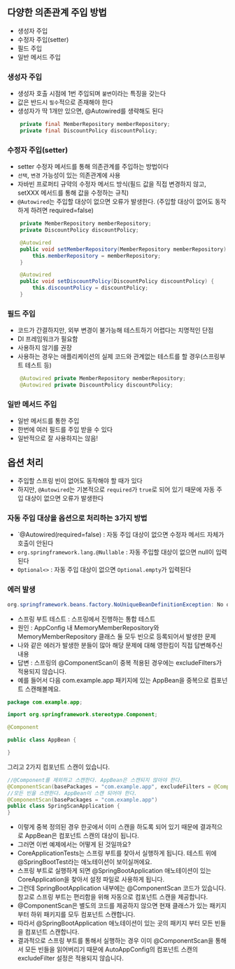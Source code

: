 ## 다양한 의존관계 주입 방법
- 생성자 주입
- 수정자 주입(setter)
- 필드 주입
- 일반 메서드 주입

### 생성자 주입
- 생성자 호출 시점에 1번 주입되며 `불변`이라는 특징을 갖는다
- 값은 반드시 `필수`적으로 존재해야 한다
- 생성자가 딱 1개만 있으면, @Autowired를 생략해도 된다
```java
    private final MemberRepository memberRepository;
    private final DiscountPolicy discountPolicy;
```


### 수정자 주입(setter)
- setter 수정자 메서드를 통해 의존관계를 주입하는 방법이다
- `선택`, `변경` 가능성이 있는 의존관계에 사용
- 자바빈 프로퍼티 규약의 수정자 메서드 방식(필드 값을 직접 변경하지 않고, setXXX 메서드를 통해 값을 수정하는 규칙)
- `@Autowired`는 주입할 대상이 없으면 오류가 발생한다. (주입할 대상이 없어도 동작하게 하려면 required=false)
```java
    private MemberRepository memberRepository;
    private DiscountPolicy discountPolicy;

    @Autowired
    public void setMemberRepository(MemberRepository memberRepository) {
        this.memberRepository = memberRepository;
    }

    @Autowired
    public void setDiscountPolicy(DiscountPolicy discountPolicy) {
        this.discountPolicy = discountPolicy;
    }
```

### 필드 주입
- 코드가 간결하지만, 외부 변경이 불가능해 테스트하기 어렵다는 치명적인 단점
- DI 프레임워크가 필요함
- 사용하지 않기를 권장
- 사용하는 경우는 애플리케이션의 실제 코드와 관계없는 테스트를 할 경우(스프링부트 테스트 등)
```java
    @Autowired private MemberRepository memberRepository;
    @Autowired private DiscountPolicy discountPolicy;
```

### 일반 메서드 주입
- 일반 메서드를 통한 주입
- 한번에 여러 필드를 주입 받을 수 있다
- 일반적으로 잘 사용하지는 않음!


## 옵션 처리
- 주입할 스프링 빈이 없어도 동작해야 할 때가 있다
- 하지만, `@Autowired`는 기본적으로 `required`가 `true`로 되어 있기 때문에 자동 주입 대상이 없으면 오류가 발생한다

### 자동 주입 대상을 옵션으로 처리하는 3가지 방법
- `@Autowired(required=false) : 자동 주입 대상이 없으면 수정자 메서드 자체가 호출이 안된다
- `org.springframework.lang.@Nullable` : 자동 주입할 대상이 없으면 null이 입력된다
- `Optional<>` : 자동 주입 대상이 없으면 `Optional.empty`가 입력된다

### 에러 발생
```java
org.springframework.beans.factory.NoUniqueBeanDefinitionException: No qualifying bean of type 'hello.core.member.MemberRepository' available: expected single matching bean but found 2: memoryMemberRepository,memberRepository

```
- 스프링 부트 테스트 : 스프링에서 진행하는 통합 테스트
- 원인 :  AppConfig 내 MemoryMemberRepository와 MemoryMemberRepository 클래스 둘 모두 빈으로 등록되어서 발생한 문제
- 나와 같은 에러가 발생한 분들이 많아 해당 문제에 대해 영한킴이 직접 답변해주신 내용
- 답변 : 스프링의 @ComponentScan이 중복 적용된 경우에는 excludeFilters가 적용되지 않습니다.
- 예를 들어서 다음 com.example.app 패키지에 있는 AppBean을 중복으로 컴포넌트 스캔해볼께요.
```java
package com.example.app;

import org.springframework.stereotype.Component;

@Component

public class AppBean {

}
```
그리고 2가지 컴포넌트 스캔이 있습니다.
```java
//@Component를 제외하고 스캔한다. AppBean은 스캔되지 않아야 한다.
@ComponentScan(basePackages = "com.example.app", excludeFilters = @ComponentScan.Filter(type = FilterType.ANNOTATION, classes = Component.class))
//모든 빈을 스캔한다. AppBean이 스캔 되어야 한다.
@ComponentScan(basePackages = "com.example.app")
public class SpringScanApplication {
}
```
- 이렇게 중복 정의된 경우 한곳에서 이미 스캔을 하도록 되어 있기 때문에 결과적으로 AppBean은 컴포넌트 스캔의 대상이 됩니다.
- 그러면 이번 예제에서는 어떻게 된 것일까요?
- CoreApplicationTests는 스프링 부트를 찾아서 실행하게 됩니다. 테스트 위에 @SpringBootTest라는 애노테이션이 보이실꺼에요.
- 스프링 부트로 실행하게 되면 @SpringBootApplication 애노테이션이 있는 CoreApplication을 찾아서 설정 파일로 사용하게 됩니다.
- 그런데 SpringBootApplication 내부에는 @ComponentScan 코드가 있습니다. 참고로 스프링 부트는 편리함을 위해 자동으로 컴포넌트 스캔을 제공합니다.
- @ComponentScan은 별도의 코드를 제공하지 않으면 현재 클래스가 있는 패키지 부터 하위 패키지를 모두 컴포넌트 스캔합니다.
- 따라서 @SpringBootApplication 애노테이션이 있는 곳의 패키지 부터 모든 빈들을 컴포넌트 스캔합니다.
- 결과적으로 스프링 부트를 통해서 실행하는 경우 이미 @ComponentScan을 통해서 모든 빈들을 읽어버리기 때문에 AutoAppConfig의 컴포넌트 스캔의 excludeFilter 설정은 적용되지 않습니다.
